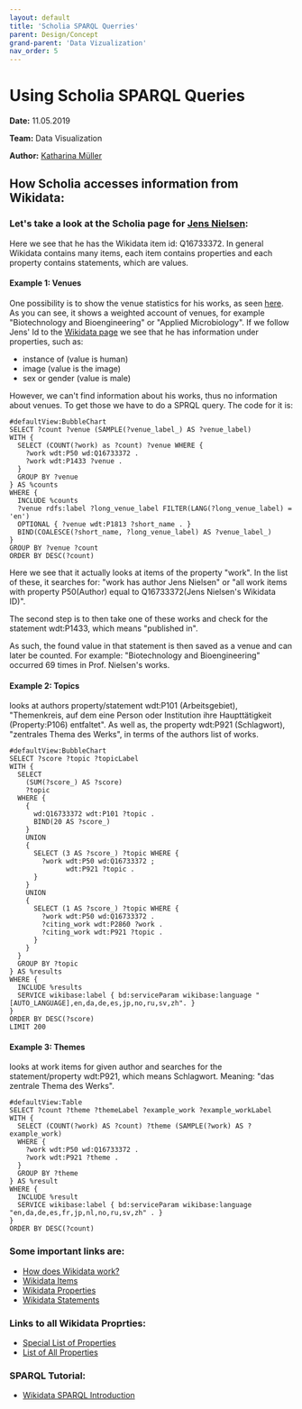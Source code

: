 ```yaml
---
layout: default
title: 'Scholia SPARQL Querries'
parent: Design/Concept
grand-parent: 'Data Vizualization'
nav_order: 5
---
```

# Using Scholia SPARQL Queries
**Date:** 11.05.2019

**Team:** Data Visualization

**Author:** [Katharina Müller](https://github.com/Lianm123)

## How Scholia accesses information from Wikidata:

### Let's take a look at the Scholia page for [Jens Nielsen](https://tools.wmflabs.org/scholia/author/Q16733372):
Here we see that he has the Wikidata item id: Q16733372. In general Wikidata contains many items, each item contains properties and each property contains statements, which are values.

#### Example 1: Venues
One possibility is to show the venue statistics for his works, as seen [here](https://w.wiki/4G2). As you can see, it shows a weighted account of venues, for example "Biotechnology and Bioengineering" or "Applied Microbiology".
If we follow Jens' Id to the [Wikidata page](https://www.wikidata.org/wiki/Q16733372) we see that he has information under properties, such as: 
* instance of (value is human)
* image (value is the image) 
* sex or gender (value is male) 

However, we can't find information about his works, thus no information about venues. To get those we have to do a SPRQL query. The code for it is:

```SPARQL 
#defaultView:BubbleChart
SELECT ?count ?venue (SAMPLE(?venue_label_) AS ?venue_label) 
WITH {
  SELECT (COUNT(?work) as ?count) ?venue WHERE {
    ?work wdt:P50 wd:Q16733372 .
    ?work wdt:P1433 ?venue .
  }
  GROUP BY ?venue
} AS %counts
WHERE {
  INCLUDE %counts
  ?venue rdfs:label ?long_venue_label FILTER(LANG(?long_venue_label) = 'en')
  OPTIONAL { ?venue wdt:P1813 ?short_name . }
  BIND(COALESCE(?short_name, ?long_venue_label) AS ?venue_label_)
}
GROUP BY ?venue ?count
ORDER BY DESC(?count) 
```

Here we see that it actually looks at items of the property "work". In the list of these, it searches for: "work has author Jens Nielsen" or "all work items with property P50(Author) equal to Q16733372(Jens Nielsen's Wikidata ID)". 

The second step is to then take one of these works and check for the statement wdt:P1433, which means "published in". 

As such, the found value in that statement is then saved as a venue and can later be counted. For example: "Biotechnology and Bioengineering" occurred 69 times in Prof. Nielsen's works. 

#### Example 2: Topics
looks at authors property/statement wdt:P101 (Arbeitsgebiet), "Themenkreis, auf dem eine Person oder Institution ihre Haupttätigkeit (Property:P106) entfaltet". As well as, the property wdt:P921 (Schlagwort), "zentrales Thema des Werks", in terms of the authors list of works. 
```SPARQL 
#defaultView:BubbleChart
SELECT ?score ?topic ?topicLabel
WITH {
  SELECT
    (SUM(?score_) AS ?score)
    ?topic
  WHERE {
    { 
      wd:Q16733372 wdt:P101 ?topic .
      BIND(20 AS ?score_)
    }
    UNION
    {
      SELECT (3 AS ?score_) ?topic WHERE {
        ?work wdt:P50 wd:Q16733372 ;
              wdt:P921 ?topic . 
      }
    }
    UNION
    {
      SELECT (1 AS ?score_) ?topic WHERE {
        ?work wdt:P50 wd:Q16733372 .
        ?citing_work wdt:P2860 ?work .
        ?citing_work wdt:P921 ?topic . 
      }
    }
  }
  GROUP BY ?topic
} AS %results 
WHERE {
  INCLUDE %results
  SERVICE wikibase:label { bd:serviceParam wikibase:language "[AUTO_LANGUAGE],en,da,de,es,jp,no,ru,sv,zh". }
}
ORDER BY DESC(?score)
LIMIT 200
```


#### Example 3: Themes
looks at work items for given author and searches for the statement/property wdt:P921, which means Schlagwort. Meaning: "das zentrale Thema des Werks". 
```SPARQL 
#defaultView:Table
SELECT ?count ?theme ?themeLabel ?example_work ?example_workLabel
WITH {
  SELECT (COUNT(?work) AS ?count) ?theme (SAMPLE(?work) AS ?example_work)
  WHERE {
    ?work wdt:P50 wd:Q16733372 .
    ?work wdt:P921 ?theme .
  }
  GROUP BY ?theme
} AS %result
WHERE {
  INCLUDE %result
  SERVICE wikibase:label { bd:serviceParam wikibase:language "en,da,de,es,fr,jp,nl,no,ru,sv,zh" . } 
}
ORDER BY DESC(?count) 
```

### Some important links are: 
* [How does Wikidata work?](https://www.wikidata.org/wiki/Wikidata:Introduction)
* [Wikidata Items](https://www.wikidata.org/wiki/Help:Items)
* [Wikidata Properties](https://www.wikidata.org/wiki/Help:Properties)
* [Wikidata Statements](https://www.wikidata.org/wiki/Help:Statements)

### Links to all Wikidata Proprties:
* [Special List of Properties](https://www.wikidata.org/wiki/Special:ListProperties)
* [List of All Properties](https://www.wikidata.org/wiki/Wikidata:Database_reports/List_of_properties/all)

### SPARQL Tutorial:
* [Wikidata SPARQL Introduction](https://www.wikidata.org/wiki/Wikidata:SPARQL_tutorial)
